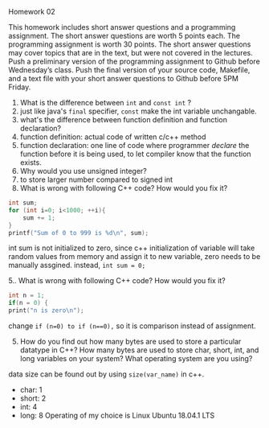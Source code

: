 Homework 02

This homework includes short answer questions and a programming assignment. The short answer
questions are worth 5 points each. The programming assignment is worth 30 points. The short
answer questions may cover topics that are in the text, but were not covered in the lectures. Push
a preliminary version of the programming assignment to Github before Wednesday’s class. Push
the final version of your source code, Makefile, and a text file with your short answer questions to
Github before 5PM Friday.

1. What is the difference between `int` and `const int` ?
  1. just like java's `final` specifier, `const` make the int variable unchangable.
1. what's the difference between function definition and function declaration? 
  1. function definition: actual code of written c/c++ method 
  1. function declaration: one line of code where programmer *declare* the function before it is being used, to let compiler know that the function exists.
1. Why would you use unsigned integer?
  1. to store larger number compared to signed int
1. What is wrong with following C++ code? How would you fix it?
```cpp
int sum;
for (int i=0; i<1000; ++i){
    sum += 1;
}
printf("Sum of 0 to 999 is %d\n", sum);
```

int sum is not initialized to zero, since c++ initialization of variable will take random values from memory and assign it to new variable, zero needs to be manually assgined. 
instead, `int sum = 0;`

5..   What is wrong with following C++ code? How would you fix it?
```cpp
int n = 1;
if(n = 0) {
print("n is zero\n");
```
change `if (n=0) to if (n==0),` so it is comparison instead of assignment.

5.   How do you find out how many bytes are used to store a particular datatype in C++? How
many bytes are used to store char, short, int, and long variables on your system?
What operating system are you using?

data size can be found out by using `size(var_name)` in c++.
- char: 1
- short: 2
- int: 4
- long: 8
Operating of my choice is Linux Ubuntu 18.04.1 LTS  